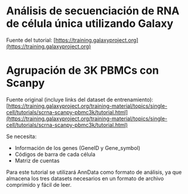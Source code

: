 # Análisis de secuenciación de RNA de célula única utilizando Galaxy

Fuente del tutorial: [https://training.galaxyproject.org](https://training.galaxyproject.org) 


# Agrupación de 3K PBMCs con Scanpy

Fuente original (incluye links del dataset de entrenamiento): [https://training.galaxyproject.org/training-material/topics/single-cell/tutorials/scrna-scanpy-pbmc3k/tutorial.html](https://training.galaxyproject.org/training-material/topics/single-cell/tutorials/scrna-scanpy-pbmc3k/tutorial.html) 

Se necesita: 



* Información de los genes (GeneID y Gene_symbol)
* Códigos de barra de cada célula
* Matriz de cuentas

Para este tutorial se utilizará AnnData como formato de análisis, ya que almacena los tres datasets necesarios en un formato de archivo comprimido y fácil de leer.
